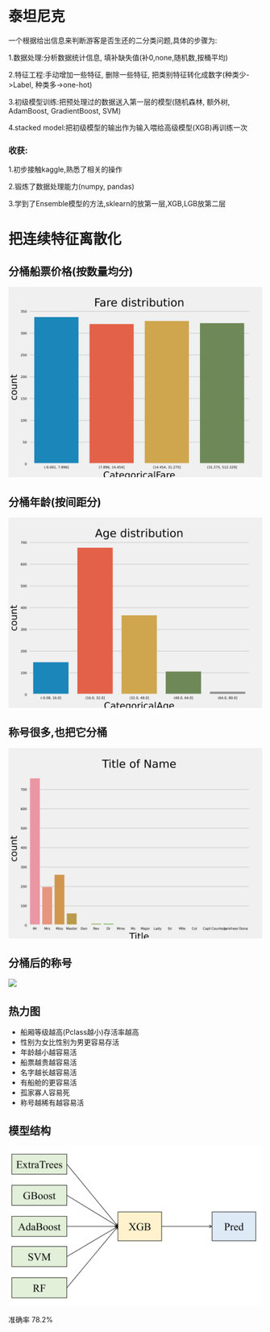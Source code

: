 # 泰坦尼克
一个根据给出信息来判断游客是否生还的二分类问题,具体的步骤为: 

1.数据处理:分析数据统计信息, 填补缺失值(补0,none,随机数,按桶平均)

2.特征工程:手动增加一些特征, 删除一些特征, 把类别特征转化成数字(种类少->Label, 种类多->one-hot)

3.初级模型训练:把预处理过的数据送入第一层的模型(随机森林, 额外树, AdamBoost, GradientBoost, SVM)

4.stacked model:把初级模型的输出作为输入喂给高级模型(XGB)再训练一次

### 收获:

1.初步接触kaggle,熟悉了相关的操作

2.锻炼了数据处理能力(numpy, pandas)

3.学到了Ensemble模型的方法,sklearn的放第一层,XGB,LGB放第二层


# 把连续特征离散化

## 分桶船票价格(按数量均分)
![](https://github.com/iisdd/Competition/blob/main/titanic/upload_pic/Fare%20distribution.png)

## 分桶年龄(按间距分)
![](https://github.com/iisdd/Competition/blob/main/titanic/upload_pic/Age%20distribution.png)

## 称号很多,也把它分桶
![](https://github.com/iisdd/Competition/blob/main/titanic/upload_pic/Title%20of%20Name.png)

## 分桶后的称号
![](https://github.com/iisdd/Competition/blob/main/titanic/upload_pic/merged%20name.png)

## 热力图

* 船厢等级越高(Pclass越小)存活率越高
* 性别为女比性别为男更容易存活
* 年龄越小越容易活
* 船票越贵越容易活
* 名字越长越容易活
* 有船舱的更容易活
* 孤家寡人容易死
* 称号越稀有越容易活

## 模型结构
![](https://github.com/iisdd/Competition/blob/main/titanic/upload_pic/titanic.jpg)

准确率 78.2%

